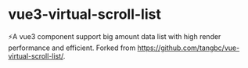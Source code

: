 # vue3-virtual-scroll-list

⚡️A vue3 component support big amount data list with high render performance and efficient. Forked from https://github.com/tangbc/vue-virtual-scroll-list/.
